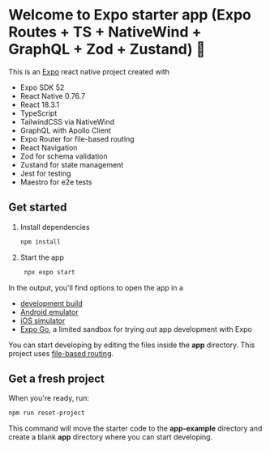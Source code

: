 # Welcome to Expo starter app (Expo Routes + TS + NativeWind + GraphQL + Zod + Zustand) 👋

This is an [Expo](https://expo.dev) react native project created with 
- Expo SDK 52
- React Native 0.76.7
- React 18.3.1
- TypeScript
- TailwindCSS via NativeWind
- GraphQL with Apollo Client
- Expo Router for file-based routing
- React Navigation
- Zod for schema validation
- Zustand for state management
- Jest for testing
- Maestro for e2e tests

## Get started

1. Install dependencies

   ```bash
   npm install
   ```

2. Start the app

   ```bash
    npx expo start
   ```

In the output, you'll find options to open the app in a

- [development build](https://docs.expo.dev/develop/development-builds/introduction/)
- [Android emulator](https://docs.expo.dev/workflow/android-studio-emulator/)
- [iOS simulator](https://docs.expo.dev/workflow/ios-simulator/)
- [Expo Go](https://expo.dev/go), a limited sandbox for trying out app development with Expo

You can start developing by editing the files inside the **app** directory. This project uses [file-based routing](https://docs.expo.dev/router/introduction).

## Get a fresh project

When you're ready, run:

```bash
npm run reset-project
```

This command will move the starter code to the **app-example** directory and create a blank **app** directory where you can start developing.


